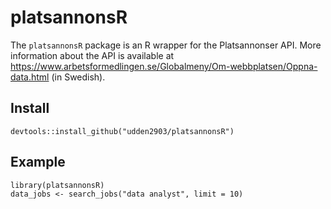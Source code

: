 # platsannonsR

The `platsannonsR` package is an R wrapper for the Platsannonser API. More information about the API is available at https://www.arbetsformedlingen.se/Globalmeny/Om-webbplatsen/Oppna-data.html (in Swedish).

## Install

    devtools::install_github("udden2903/platsannonsR")

## Example

    library(platsannonsR)
    data_jobs <- search_jobs("data analyst", limit = 10)
